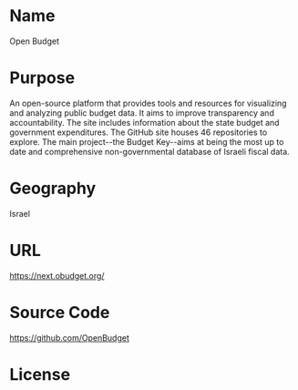 # Name

Open Budget

# Purpose

An open-source platform that provides tools and resources for visualizing and analyzing public budget data. It aims to improve transparency and accountability. The site includes information about the state budget and government expenditures. The GitHub site houses 46 repositories to explore. The main project--the Budget Key--aims at being the most up to date and comprehensive non-governmental database of Israeli fiscal data.

# Geography

Israel

# URL

https://next.obudget.org/

# Source Code

https://github.com/OpenBudget

# License

